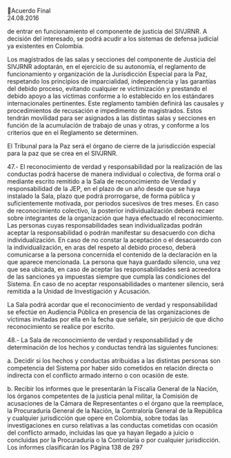 Acuerdo Final  
24.08.2016  

de entrar en funcionamiento el componente de justicia del SIVJRNR. A decisión del interesado, se podrá 
acudir a los sistemas de defensa judicial ya existentes en Colombia. 
 
Los magistrados de las salas y secciones del componente de Justicia del SIVJRNR adoptarán, en el ejercicio 
de su autonomía, el reglamento de funcionamiento y organización de la Jurisdicción Especial para la Paz, 
respetando los principios de imparcialidad, independencia y las garantías del debido proceso, evitando 
cualquier re victimización y prestando el debido apoyo a las víctimas conforme a lo establecido en los 
estándares internacionales pertinentes. Este reglamento también definirá las causales y procedimientos 
de recusación e impedimento de magistrados. Estos tendrán movilidad para ser asignados a las distintas 
salas y secciones en función de la acumulación de trabajo de unas y otras, y conforme a los criterios que 
en el Reglamento se determinen.  
 
El Tribunal para la Paz será el órgano de cierre de la jurisdicción especial para la paz que se crea en el 
SIVJRNR.  
 
47.- El reconocimiento de verdad y responsabilidad por la realización de las conductas podrá hacerse de 
manera individual o colectiva, de forma oral o mediante escrito remitido a la Sala de reconocimiento de 
Verdad y responsabilidad de la JEP,  en el plazo de un año desde que se haya instalado la Sala, plazo que 
podrá prorrogarse, de forma pública y suficientemente motivada, por periodos sucesivos de tres meses. 
En caso de reconocimiento colectivo, la posterior individualización deberá recaer sobre integrantes de la 
organización  que  haya  efectuado  el  reconocimiento.  Las  personas  cuyas  responsabilidades  sean 
individualizadas  podrán  aceptar  la  responsabilidad  o  podrán  manifestar  su  desacuerdo  con  dicha 
individualización. En caso de no constar la aceptación o el desacuerdo con la individualización, en aras del 
respeto al debido proceso, deberá comunicarse a la persona concernida el contenido de la declaración en 
la que aparece mencionada. La persona que haya guardado silencio, una vez que sea ubicada, en caso de 
aceptar  las  responsabilidades  será  acreedora  de  las  sanciones  ya  impuestas  siempre  que  cumpla  las 
condiciones del Sistema. En caso de no aceptar responsabilidades o mantener silencio, será remitida a la 
Unidad de Investigación y Acusación. 
 
La Sala podrá acordar que el reconocimiento de verdad y responsabilidad se efectúe en Audiencia Pública 
en presencia de las organizaciones de víctimas invitadas por ella en la fecha que señale, sin perjuicio de 
que dicho reconocimiento se realice por escrito.  
 
48.- La Sala de reconocimiento de verdad y responsabilidad y de determinación de los hechos y conductas 
tendrá las siguientes funciones:  
 
a. Decidir si los hechos y conductas atribuidas a las distintas personas son competencia del 
Sistema por haber sido cometidos en relación directa o indirecta con el conflicto armado 
interno o con ocasión de este. 
 
b. Recibir  los  informes  que  le  presentarán  la  Fiscalía  General  de  la  Nación,  los  órganos 
competentes  de  la  justicia  penal  militar,  la  Comisión  de  acusaciones  de  la  Cámara  de 
Representantes o el órgano que la reemplace, la Procuraduría General de la Nación, la 
Contraloría General de la República y cualquier jurisdicción que opere en Colombia, sobre 
todas  las  investigaciones  en  curso  relativas  a  las  conductas  cometidas  con  ocasión  del 
conflicto  armado,  incluidas  las  que  ya  hayan  llegado  a  juicio  o  concluidas  por  la 
Procuraduría  o  la  Controlaría  o  por  cualquier  jurisdicción.  Los  informes  clasificarán  los 
Página 138 de 297 
 

